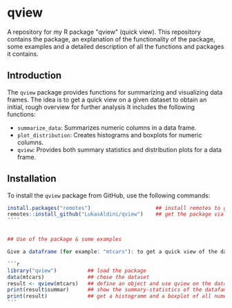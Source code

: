 # qview
A repository for my R package "qview" (quick view). This repository contains the package, an explanation of the functionality of the package, some examples and a detailed description of all the functions and packages it contains. 



## Introduction

The `qview` package provides functions for summarizing and visualizing data frames.
The idea is to get a quick view on a given dataset to obtain an initial, rough overview for further analysis
It includes the following functions:

- `summarize_data`: Summarizes numeric columns in a data frame.
- `plot_distribution`: Creates histograms and boxplots for numeric columns.
- `qview`: Provides both summary statistics and distribution plots for a data frame.


## Installation

To install the `qview` package from GitHub, use the following commands:

```r
install.packages("remotes")                     ## install remotes to get git content
remotes::install_github("LukasAldini/qview")    ## get the package via github
´´´´ 


## Use of the package & some examples

Give a dataframe (for example: "mtcars"): to get a quick view of the data use qview as shown below:

´´´r
library("qview")          ## load the package
data(mtcars)              ## chose the dataset
result <- qview(mtcars)   ## define an object and use qview on the dataframe
print(result$summar)      ## show the summary-statistics of the datafames numeric columns (mean,median, min & max and sd)
print(result)             ## get a histogramm and a boxplot of all numeric columns of the given dataset
´´´
